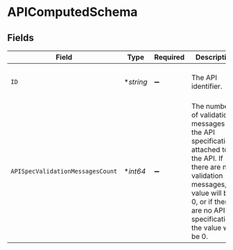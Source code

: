# APIComputedSchema


## Fields

| Field                                                                                                                                                                                                  | Type                                                                                                                                                                                                   | Required                                                                                                                                                                                               | Description                                                                                                                                                                                            | Example                                                                                                                                                                                                |
| ------------------------------------------------------------------------------------------------------------------------------------------------------------------------------------------------------ | ------------------------------------------------------------------------------------------------------------------------------------------------------------------------------------------------------ | ------------------------------------------------------------------------------------------------------------------------------------------------------------------------------------------------------ | ------------------------------------------------------------------------------------------------------------------------------------------------------------------------------------------------------ | ------------------------------------------------------------------------------------------------------------------------------------------------------------------------------------------------------ |
| `ID`                                                                                                                                                                                                   | **string*                                                                                                                                                                                              | :heavy_minus_sign:                                                                                                                                                                                     | The API identifier.                                                                                                                                                                                    | 9f5061ce-78f6-4452-9108-ad7c02821fd5                                                                                                                                                                   |
| `APISpecValidationMessagesCount`                                                                                                                                                                       | **int64*                                                                                                                                                                                               | :heavy_minus_sign:                                                                                                                                                                                     | The number of validation messages for the API specification attached to the API. If there are no validation messages, the value will be 0, or if there are no API specifications, the value will be 0. | 1                                                                                                                                                                                                      |